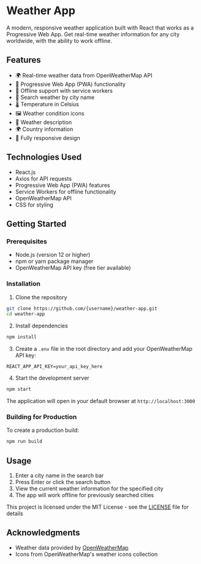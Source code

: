 # Weather App

A modern, responsive weather application built with React that works as a Progressive Web App. Get real-time weather information for any city worldwide, with the ability to work offline.

## Features

- 🌍 Real-time weather data from OpenWeatherMap API
- 📱 Progressive Web App (PWA) functionality
- 🔄 Offline support with service workers
- 📍 Search weather by city name
- 🌡️ Temperature in Celsius
- 🖼️ Weather condition icons
- 💨 Weather description
- 🌍 Country information
- 📱 Fully responsive design


## Technologies Used

- React.js
- Axios for API requests
- Progressive Web App (PWA) features
- Service Workers for offline functionality
- OpenWeatherMap API
- CSS for styling

## Getting Started

### Prerequisites

- Node.js (version 12 or higher)
- npm or yarn package manager
- OpenWeatherMap API key (free tier available)

### Installation

1. Clone the repository
```bash
git clone https://github.com/{username}/weather-app.git
cd weather-app
```

2. Install dependencies
```bash
npm install
```

3. Create a `.env` file in the root directory and add your OpenWeatherMap API key:
```env
REACT_APP_API_KEY=your_api_key_here
```

4. Start the development server
```bash
npm start
```

The application will open in your default browser at `http://localhost:3000`

### Building for Production

To create a production build:
```bash
npm run build
```


## Usage

1. Enter a city name in the search bar
2. Press Enter or click the search button
3. View the current weather information for the specified city
4. The app will work offline for previously searched cities


This project is licensed under the MIT License - see the [LICENSE](LICENSE) file for details

## Acknowledgments

- Weather data provided by [OpenWeatherMap](https://openweathermap.org/)
- Icons from OpenWeatherMap's weather icons collection
